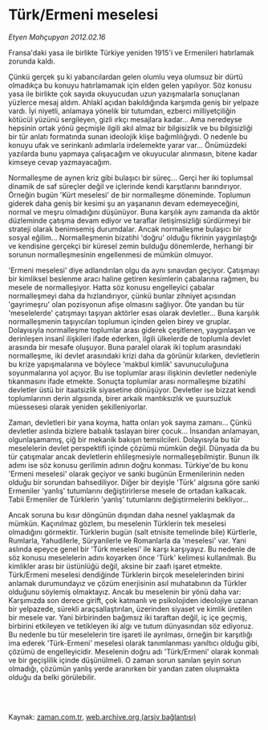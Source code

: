 # Türk/Ermeni meselesi

*Etyen Mahçupyan 2012.02.16*

<td class="columnist-detail">
<p>Fransa'daki yasa ile birlikte Türkiye yeniden 1915'i ve Ermenileri hatırlamak zorunda kaldı.</p>
<p>
<div id="haberMetinDiv">
<p>Çünkü gerçek şu ki yabancılardan gelen olumlu veya olumsuz bir dürtü olmadıkça bu konuyu hatırlamamak için elden gelen yapılıyor. Söz konusu yasa ile birlikte çok sayıda okuyucudan uzun yazışmalarla sonuçlanan yüzlerce mesaj aldım. Ahlakî açıdan bakıldığında karşımda geniş bir yelpaze vardı. İyi niyetli, anlamaya yönelik bir tutumdan, ezberci milliyetçiliğin kötücül yüzünü sergileyen, gizli ırkçı mesajlara kadar... Ama neredeyse hepsinin ortak yönü geçmişle ilgili akıl almaz bir bilgisizlik ve bu bilgisizliği bir tür anlatı formatında sunan ideolojik klişe bağımlılığıydı. O nedenle bu konuyu ufak ve serinkanlı adımlarla irdelemekte yarar var... Önümüzdeki yazılarda bunu yapmaya çalışacağım ve okuyucular alınmasın, bitene kadar kimseye cevap yazmayacağım.
<p>Normalleşme de aynen kriz gibi bulaşıcı bir süreç... Gerçi her iki toplumsal dinamik de saf süreçler değil ve içlerinde kendi karşıtlarını barındırıyor. Örneğin bugün 'Kürt meselesi' de bir normalleşme döneminde. Toplumun giderek daha geniş bir kesimi şu an yaşananın devam edemeyeceğini, normal ve meşru olmadığını düşünüyor. Buna karşılık aynı zamanda da aktör düzleminde çatışma devam ediyor ve taraflar iletişimsizliği sürdürmeyi bir strateji olarak benimsemiş durumdalar. Ancak normalleşme bulaşıcı bir sosyal eğilim... Normalleşmenin bizatihi 'doğru' olduğu fikrinin yaygınlaştığı ve kendisine gerçekçi bir küresel zemin bulduğu dönemlerde, herhangi bir sorunun normalleşmesinin engellenmesi de mümkün olmuyor.
<p>'Ermeni meselesi' diye adlandırılan olgu da aynı sınavdan geçiyor. Çatışmayı bir kimliksel beslenme aracı haline getiren kesimlerin çabalarına rağmen, bu mesele de normalleşiyor. Hatta söz konusu engelleyici çabalar normalleşmeyi daha da hızlandırıyor, çünkü bunlar zihniyet açısından 'gayrimeşru' olan pozisyonun afişe olmasını sağlıyor. Öte yandan bu tür 'meselelerde' çatışmayı taşıyan aktörler esas olarak devletler... Buna karşılık normalleşmenin taşıyıcıları toplumun içinden gelen birey ve gruplar. Dolayısıyla normalleşme toplumlar arası giderek çeşitlenen, yaygınlaşan ve derinleşen insanî ilişkileri ifade ederken, ilgili ülkelerde de toplumla devlet arasında bir mesafe oluşuyor. Buna paralel olarak iki toplum arasındaki normalleşme, iki devlet arasındaki krizi daha da görünür kılarken, devletlerin bu krize yapışmalarına ve böylece 'makbul kimlik' savunuculuğuna soyunmalarına yol açıyor. Bu ise toplumlar arası ilişkinin devletler nedeniyle tıkanmasını ifade etmekte. Sonuçta toplumlar arası normalleşme bizatihi devletler üstü bir itaatsizlik siyasetine dönüşüyor. Devletler ise bizzat kendi toplumlarının derin algısında, birer arkaik mantıksızlık ve şuursuzluk müessesesi olarak yeniden şekilleniyorlar.
<p>Zaman, devletleri bir yana koyma, hatta onları yok sayma zamanı... Çünkü devletler aslında bizlere babalık taslayan birer çocuk... İnsandan anlamayan, olgunlaşamamış, çiğ bir mekanik bakışın temsilcileri. Dolayısıyla bu tür meselelerin devlet perspektifi içinde çözümü mümkün değil. Dünyada da bu tür çatışmalar ancak devletlerin ehlileşmesiyle normalleşebilmiştir. Bunun ilk adımı ise söz konusu gerilimin adının doğru konması. Türkiye'de bu konu 'Ermeni meselesi' olarak geçiyor ve sanki bugünün Ermenilerinin neden olduğu bir sorundan bahsediliyor. Diğer bir deyişle 'Türk' algısına göre sanki Ermeniler 'yanlış' tutumlarını değiştirirlerse mesele de ortadan kalkacak. Tabii Ermeniler de Türklerin 'yanlış' tutumlarını değiştirmelerini bekliyor...
<p>Ancak soruna bu kısır döngünün dışından daha nesnel yaklaşmak da mümkün. Kaçınılmaz gözlem, bu meselenin Türklerin tek meselesi olmadığını görmektir. Türklerin bugün (salt etnisite temelinde bile) Kürtlerle, Rumlarla, Yahudilerle, Süryanilerle ve Romanlarla da 'meselesi' var. Yani aslında epeyce genel bir 'Türk meselesi' ile karşı karşıyayız. Bu nedenle de söz konusu meselelerin adını koyarken önce 'Türk' kelimesi kullanılmalı. Bu kimlikler arası bir üstünlüğü değil, aksine bir zaafı işaret etmekte. Türk/Ermeni meselesi dendiğinde Türklerin birçok meselelerinden birini anlamak durumundayız ve çözüm enerjisinin asıl muhatabının da Türkler olduğunu söylemiş olmaktayız. Ancak bu meselenin bir yönü daha var: Karşımızda son derece girift, çok katmanlı ve psikolojiden ideolojiye uzanan bir yelpazede, sürekli araçsallaştırılan, üzerinden siyaset ve kimlik üretilen bir mesele var. Yani birbirinden bağımsız iki taraftan değil, iç içe geçmiş, birbirini etkileyen ve tetikleyen iki algı ve tutum dünyasından söz ediyoruz. Bu nedenle bu tür meselelerin tire işareti ile ayrılması, örneğin bir karşıtlığı ima ederek 'Türk-Ermeni' meselesi olarak tanımlanması yanıltıcı olduğu gibi, çözümü de engelleyicidir. Meselenin doğru adı 'Türk/Ermeni' olarak konmalı ve bir geçişlilik içinde düşünülmeli. O zaman sorun sanılan şeyin sorun olmadığı, çözümün yanlış yerde aranırken bir yandan zaten oluşmakta olduğu da belki görülebilir. 
<p></p></p></p></p></p></p></div>
</p>


<p><br>
		 </br></p></td>

Kaynak: [zaman.com.tr](http://zaman.com.tr/yazar.do?yazino=1245936), [web.archive.org (arşiv bağlantısı)](http://web.archive.org/web/20120223062822/http://www.zaman.com.tr:80/yazar.do?yazino=1245936)

